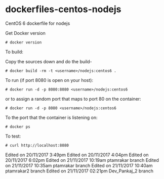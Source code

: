 dockerfiles-centos-nodejs
=========================

CentOS 6 dockerfile for nodejs


Get Docker version

    # docker version

To build:

Copy the sources down and do the build-

    # docker build -rm -t <username>/nodejs:centos6 .

To run (if port 8080 is open on your host):

    # docker run -d -p 8080:8080 <username>/nodejs:centos6

or to assign a random port that maps to port 80 on the container:

    # docker run -d -p 8080 <username>/nodejs:centos6

To the port that the container is listening on:

    # docker ps

To test:

    # curl http://localhost:8080

Edited on 20/11/2017 3:49pm
Edited on 20/11/2017 4:04pm
Edited on 20/11/2017 6:02pm
Edited on 21/11/2017 10:19am ptamrakar branch
Edited on 21/11/2017 10:35am ptamrakar branch
Edited on 21/11/2017 10:40am ptamrakar2 branch
Edited on 21/11/2017 02:21pm Dev_Pankaj_2 branch